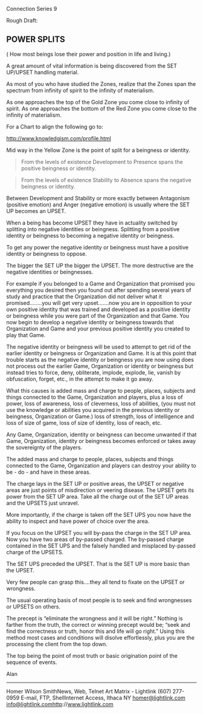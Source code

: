 
Connection Series 9

Rough Draft:

## POWER SPLITS

( How most beings lose their power and position in life and living.)

A great amount of vital information is being discovered from the SET
UP/UPSET handling material.

As most of you who have studied the Zones, realize that the Zones span the
spectrum from infinity of spirit to the infinity of materialism.

As one approaches the top of the Gold Zone you come close to infinity of
spirit. As one approaches the bottom of the Red Zone you come close to the
infinity of materialism.

For a Chart to align the following go to:

http://www.knowledgism.com/profile.html

Mid way in the Yellow Zone is the point of split for a beingness or identity. 

>From the levels of existence Development to Presence spans the positive
beingness or identity. 

>From the levels of existence Stability to Absence spans the negative
beingness or identity.

Between Development and Stability  or more exactly between Antagonism
(positive emotion) and Anger (negative emotion) is usually where the SET UP
becomes an UPSET.

When a being has become UPSET they have in actuality switched by splitting
into negative identities or beingness. Splitting from a positive identity
or beingness to becoming a negative identity or beingness.

To get any power the negative identity or beingness must have a positive
identity or beingness to oppose.

The bigger the SET UP the bigger the UPSET. The more destructive are the
negative identities or beingnesses.

For example if you belonged to a Game and Organization that promised you
everything you desired then you found out after spending several years of
study and practice that the Organization did not deliver what it
promised........you will get very upset.......now you are in opposition to
your own positive identity that was trained and developed as a positive
identity or beingness while you were part of the Organization and that
Game. You now begin to develop a negative identity or beingness towards
that Organization and Game and your previous positive identity you created
to play that Game. 

The negative identity or beingness will be used to attempt to get rid of
the earlier identity or beingness or Organization and Game. It is at this
point that trouble starts as the negative identity or beingness you are now
using does not process out the earlier Game, Organization or identity or
beingness but instead tries to force, deny, obliterate, implode, explode,
lie, vanish by obfuscation, forget, etc., in the attempt to make it go away.

What this causes is added mass and charge to people, places, subjects and
things connected to the Game, Organization and players, plus a loss of
power, loss of awareness, loss of cleverness, loss of abilities, (you must
not use the knowledge or abilities you acquired in the previous identity or
beingness, Organization or Game.) loss of strength, loss of intelligence
and loss of size of game, loss of size of identity, loss of reach, etc.

Any Game, Organization, identity or beingness can become unwanted if that
Game, Organization, identity or beingness becomes enforced or takes away
the sovereignty of the players.

The added mass and charge to people, places, subjects and things connected
to the Game, Organization and players can destroy your ability to be - do -
and have in these areas.

The charge lays in the SET UP or positive areas, the UPSET or negative
areas are just points of misdirection or veering disease. The UPSET gets
its power from the SET UP area. Take all the charge out of the SET UP areas
and the UPSETS just unravel.

More importantly, if the charge is taken off the SET UPS you now have the
ability to inspect and have power of choice over the area.

If you focus on the UPSET you will by-pass the charge in the SET UP area.
Now you have two areas of by-passed charged. The by-passed charge contained
in the SET UPS and the falsely handled and misplaced by-passed charge of
the UPSETS.

The SET UPS preceded the UPSET. That is the SET UP is more basic than the
UPSET.

Very few people can grasp this....they all tend to fixate on the UPSET or
wrongness. 

The usual operating basis of most people is to seek and find wrongnesses or
UPSETS on others.

The precept is “eliminate the wrongness and it will be right.” Nothing is
farther from the truth, the correct or winning precept would be; “seek and
find the correctness or truth, honor this and life will go right.”  Using
this method most cases and conditions will disolve effortlessly, plus you
are the processing the client from the top down.

The top being the point of most truth or basic origination point of the
sequence of events.

Alan










---

Homer Wilson SmithNews, Web, Telnet Art Matrix - Lightlink
(607) 277-0959    E-mail, FTP, ShellInternet Access, Ithaca NY
homer@lightlink.com    info@lightlink.comhttp://www.lightlink.com
